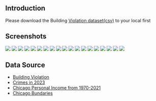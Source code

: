 ## Introduction
Please download the Building [Violation dataset(csv)](https://data.cityofchicago.org/Buildings/Building-Violations/22u3-xenr) to your local first

## Screenshots
<img src="./screenshots/1-1-1.png">
<img src="./screenshots/1-1-2.png">
<img src="./screenshots/1-1-3.png">
<img src="./screenshots/1-1-4.png">
<img src="./screenshots/folium_map.png">
<img src="./screenshots/1-2-1.png">
<img src="./screenshots/1-2-2.png">
<img src="./screenshots/2-1-1.png">
<img src="./screenshots/2-1-1(1).png">
<img src="./screenshots/2-2-1.png">
<img src="./screenshots/2-2-2.png">
<img src="./screenshots/2-3-2.png">
<img src="./screenshots/2-4-1.png">
<img src="./screenshots/2-4-1(1).png">
<img src="./screenshots/2-4-2(1).png">
<img src="./screenshots/3-1-1.png">
<img src="./screenshots/3-1-2.png">
<img src="./screenshots/4-1-1.png">
<img src="./screenshots/4-1-2.png">

## Data Source 
- [Building Violation](https://data.cityofchicago.org/Buildings/Building-Violations/22u3-xenr)
- [Crimes in 2023](https://data.cityofchicago.org/Public-Safety/Crimes-2023/xguy-4ndq)
- [Chicago Personal Income from 1970-2021](https://fred.stlouisfed.org/series/CHIC917PCPI)
- [Chicago Bundaries](https://fmiranda.me/courses/cs424-fall-2023/lab-1/boundaries-zipcode.geojson)
